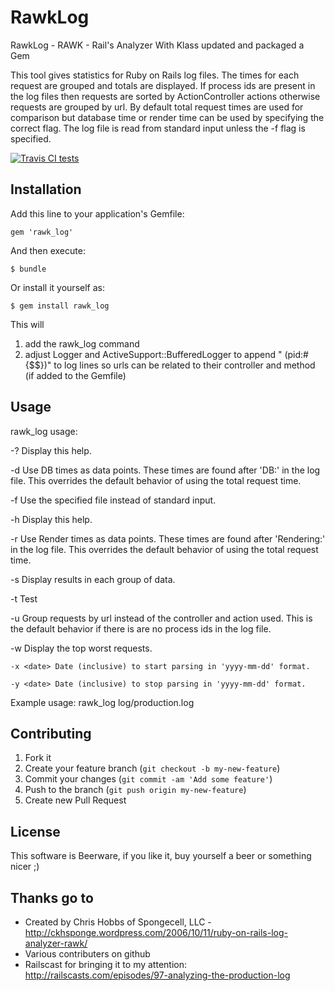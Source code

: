 # RawkLog

RawkLog - RAWK - Rail's Analyzer With Klass updated and packaged a Gem

This tool gives statistics for Ruby on Rails log files. The times for each request are grouped and totals are displayed. If process ids are present in the log files then requests are sorted by ActionController actions otherwise requests are grouped by url. By default total request times are used for comparison but database time or render time can be used by specifying the correct flag. The log file is read from standard input unless the -f flag is specified.

[![Travis CI tests](https://travis-ci.org/ianheggie/rawk_log.png)](https://travis-ci.org/ianheggie/rawk_log)

## Installation

Add this line to your application's Gemfile:

    gem 'rawk_log'

And then execute:

    $ bundle

Or install it yourself as:

    $ gem install rawk_log

This will 

1. add the rawk_log command
2. adjust Logger and ActiveSupport::BufferedLogger to append " (pid:#{$$})" to log lines so urls can be related to their controller and method (if added to the Gemfile)

## Usage

rawk_log usage:

  -?  Display this help.

  -d  Use DB times as data points. These times are found after 'DB:' in the log file. This overrides the default behavior of using the total request time.

  -f <filename> Use the specified file instead of standard input.

  -h  Display this help.

  -r  Use Render times as data points. These times are found after 'Rendering:' in the log file. This overrides the default behavior of using the total request time.

  -s <count> Display <count> results in each group of data.

  -t  Test

  -u  Group requests by url instead of the controller and action used. This is the default behavior if there is are no process ids in the log file.

  -w <count> Display the top <count> worst requests.

	-x <date> Date (inclusive) to start parsing in 'yyyy-mm-dd' format.

	-y <date> Date (inclusive) to stop parsing in 'yyyy-mm-dd' format.

Example usage:
    rawk_log log/production.log

## Contributing

1. Fork it
2. Create your feature branch (`git checkout -b my-new-feature`)
3. Commit your changes (`git commit -am 'Add some feature'`)
4. Push to the branch (`git push origin my-new-feature`)
5. Create new Pull Request

## License

This software is Beerware, if you like it, buy yourself a beer
or something nicer ;)

## Thanks go to

* Created by Chris Hobbs of Spongecell, LLC - http://ckhsponge.wordpress.com/2006/10/11/ruby-on-rails-log-analyzer-rawk/
* Various contributers on github
* Railscast for bringing it to my attention: http://railscasts.com/episodes/97-analyzing-the-production-log
